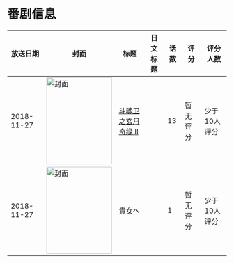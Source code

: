 # 番剧信息

|放送日期|封面|标题|日文标题|话数|评分|评分人数|
|---|---|---|---|---|---|---|
|2018-11-27|<img src="//lain.bgm.tv/pic/cover/c/ef/dc/258717_e9rpe.jpg" alt="封面" style="width:150px;height:200px;object-fit:cover;">|[斗魂卫之玄月奇缘 II](https://bangumi.tv/subject/258717)||13|暂无评分|少于10人评分|
|2018-11-27|<img src="//lain.bgm.tv/pic/cover/c/f9/5a/302376_YfMK7.jpg" alt="封面" style="width:150px;height:200px;object-fit:cover;">|[貴女へ](https://bangumi.tv/subject/302376)||1|暂无评分|少于10人评分|
